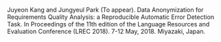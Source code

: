 Juyeon Kang and Jungyeul Park (To appear). Data Anonymization for Requirements Quality Analysis: a Reproducible Automatic Error Detection Task.  In Proceedings of the 11th edition of the Language Resources and Evaluation Conference (LREC 2018). 7-12 May, 2018. Miyazaki, Japan.

